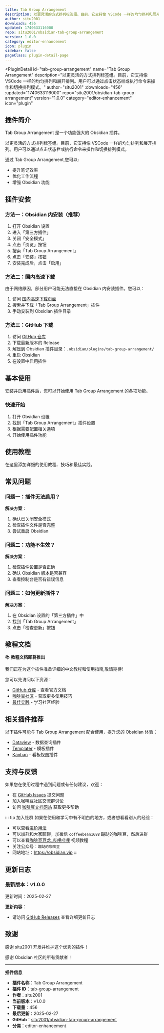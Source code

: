 ```yaml
---
title: Tab Group Arrangement
description: 以更灵活的方式排列标签组。目前，它支持像 VSCode 一样的均匀排列和展开排列。用户可以通过点击状态栏或执行命令来操作和切换排列模式。
author: situ2001
downloads: 456
updated: 1740633116000
repo: situ2001/obsidian-tab-group-arrangement
version: 1.0.0
category: editor-enhancement
icon: plugin
sidebar: false
pageClass: plugin-detail-page
---
```


<PluginDetail
  id="tab-group-arrangement"
  name="Tab Group Arrangement"
  description="以更灵活的方式排列标签组。目前，它支持像 VSCode 一样的均匀排列和展开排列。用户可以通过点击状态栏或执行命令来操作和切换排列模式。"
  author="situ2001"
  :downloads="456"
  :updated="1740633116000"
  repo="situ2001/obsidian-tab-group-arrangement"
  version="1.0.0"
  category="editor-enhancement"
  icon="plugin"
>

<!-- AUTO_GENERATED_START -->
## 插件简介

Tab Group Arrangement 是一个功能强大的 Obsidian 插件。

以更灵活的方式排列标签组。目前，它支持像 VSCode 一样的均匀排列和展开排列。用户可以通过点击状态栏或执行命令来操作和切换排列模式。

通过 Tab Group Arrangement,您可以:

- 提升笔记效率
- 优化工作流程
- 增强 Obsidian 功能

<!-- AUTO_GENERATED_END -->

<!-- AUTO_GENERATED_START -->
## 插件安装

### 方法一：Obsidian 内安装（推荐）

1. 打开 Obsidian 设置
2. 进入「第三方插件」
3. 关闭「安全模式」
4. 点击「浏览」按钮
5. 搜索「Tab Group Arrangement」
6. 点击「安装」按钮
7. 安装完成后，点击「启用」

### 方法二：国内高速下载

由于网络原因，部分用户可能无法直接在 Obsidian 内安装插件。您可以：

1. 访问 [国内高速下载页面](/zh/documentation/obsidian-plugins-download.html)
2. 搜索并下载「Tab Group Arrangement」插件
3. 手动安装到 Obsidian 插件目录

### 方法三：GitHub 下载

1. 访问 [GitHub 仓库](https://github.com/situ2001/obsidian-tab-group-arrangement)
2. 下载最新版本的 Release
3. 解压到 Obsidian 插件目录：`.obsidian/plugins/tab-group-arrangement/`
4. 重启 Obsidian
5. 在设置中启用插件

## 基本使用

安装并启用插件后，您可以开始使用 Tab Group Arrangement 的各项功能。

### 快速开始

1. 打开 Obsidian 设置
2. 找到「Tab Group Arrangement」插件设置
3. 根据需要配置相关选项
4. 开始使用插件功能

<!-- AUTO_GENERATED_END -->

<!-- CUSTOM_CONTENT_START:tutorial -->
## 使用教程

在这里添加详细的使用教程、技巧和最佳实践。

<!-- CUSTOM_CONTENT_END:tutorial -->

<!-- SHARED_CONTENT_START -->
## 常见问题

### 问题一：插件无法启用？

**解决方案**：
1. 确认已关闭安全模式
2. 检查插件文件是否完整
3. 尝试重启 Obsidian

### 问题二：功能不生效？

**解决方案**：
1. 检查插件设置是否正确
2. 确认 Obsidian 版本是否兼容
3. 查看控制台是否有错误信息

### 问题三：如何更新插件？

**解决方案**：
1. 在 Obsidian 设置的「第三方插件」中
2. 找到「Tab Group Arrangement」
3. 点击「检查更新」按钮

## 教程文档

📚 **教程文档即将推出**

我们正在为这个插件准备详细的中文教程和使用指南,敬请期待!

您可以先访问以下资源：
- [GitHub 仓库](https://github.com/situ2001/obsidian-tab-group-arrangement) - 查看官方文档
- [咖啡豆社区](/zh/bases/) - 获取更多使用技巧
- [最佳实践](/zh/best-practices/) - 学习社区经验

## 相关插件推荐

以下插件可能与 Tab Group Arrangement 配合使用，提升您的 Obsidian 体验：

- [Dataview](/zh/plugins/dataview.html) - 数据查询插件
- [Templater](/zh/plugins/templater-obsidian.html) - 模板插件
- [Kanban](/zh/plugins/obsidian-kanban.html) - 看板视图插件

## 支持与反馈

如果您在使用过程中遇到问题或有任何建议，欢迎：

- 在 [GitHub Issues](https://github.com/situ2001/obsidian-tab-group-arrangement/issues) 提交问题
- 加入咖啡豆社区交流群讨论
- 访问 [咖啡豆文档网站](https://obsidian.vip) 获取更多帮助

::: tip 加入社群
如果在使用和学习中有不明白的地方，或者想看看别人的经验：
- 可以查看[进阶用法](/zh/advanced)
- 可以加群和大家聊聊，加微信 `coffeebean1688` 蹦跶的咖啡豆，然后进群
- 可以查看[咖啡豆豆龙_哔哩哔哩](https://space.bilibili.com/618777356) 视频教程
- 关注公众号：`蹦跶的咖啡豆`
- 网站地址：https://obsidian.vip
:::
<!-- SHARED_CONTENT_END -->

<!-- AUTO_GENERATED_START -->
## 更新日志

### 最新版本：v1.0.0

更新时间：2025-02-27

**更新内容**：
- 请访问 [GitHub Releases](https://github.com/situ2001/obsidian-tab-group-arrangement/releases) 查看详细更新日志

## 致谢

感谢 situ2001 开发并维护这个优秀的插件！

感谢 Obsidian 社区的所有贡献者！

---

**插件信息**
- **插件名称**：Tab Group Arrangement
- **插件 ID**：tab-group-arrangement
- **作者**：situ2001
- **当前版本**：v1.0.0
- **下载量**：456
- **最后更新**：2025-02-27
- **GitHub**：[situ2001/obsidian-tab-group-arrangement](https://github.com/situ2001/obsidian-tab-group-arrangement)
- **分类**：editor-enhancement
<!-- AUTO_GENERATED_END -->

</PluginDetail>

